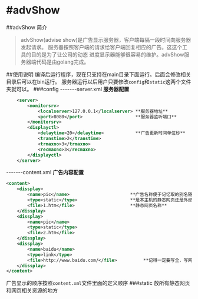 #advShow
=======

##advShow 简介
> advShow(advise show)是广告显示服务器，客户端每隔一段时间向服务器发起请求。
服务器按照客户端的请求给客户端回复相应的广告。这这个工具的目的是为了让公司的动态
进度显示器能够很容易的维护。advShow服务器端代码是由golang完成。

##使用说明
编译后运行程序，现在只支持在main目录下面运行。后面会修改相关目录后可以在bin运行。
服务器运行以后用户只要修改`config`和`static`这两个文件夹就可以。
###config
-------server.xml                                **服务器配置**
```xml
	<server>
	    <monitorsrv>
	        <localserver>127.0.0.1</localserver> **服务器地址**
	        <port>8080</port>                    **服务器监听端口**
	    </monitorsrv>
	    <displayctl>
	        <delaytime>20</delaytime>            **广告更新时间单位秒**
	        <transtime>2</transtime>     
	        <trmaxno>3</trmaxno>
	        <recmaxno>3</recmaxno>
	    </displayctl>
	</server>
```

-------content.xml 								**广告内容配置**
```xml
<content>
	<dissplay>
		<name>pic</name>                       **广告名称便于记忆取的别名随便取**
		<type>static</type>                    **是本主机的静态网页还是外部网页。static表示是今天网页，link表示是外部网页。**
		<file>1.htm</file>                     **静态网页名称**
	</dissplay>
	<dissplay>
		<name>pic</name>
		<type>static</type>
		<file>2.htm</file>
	</dissplay>
	<dissplay>
		<name>baidu</name>
		<type>link</type>
		<file>http://www.baidu.com/</file>          **记得一定要写全，写网整的地址连接，如果不是完整的连接会被浏览器误认为是本地今天链接。其实也可以修改代码支持。**
	</dissplay>
</content>
```
广告显示的顺序按照`content.xml`文件里面的定义顺序
###static
放所有静态网页和网页相关资源的地方



